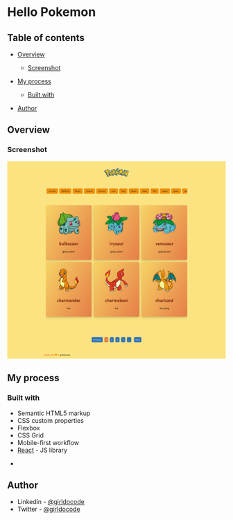# Hello Pokemon

## Table of contents

- [Overview](#overview)

  - [Screenshot](#screenshot)

- [My process](#my-process)

  - [Built with](#built-with)

- [Author](#author)

## Overview

### Screenshot

![](./public/../src/assets/Screenshot%202024-03-01%20at%2011-26-04%20Pokemon.png)

## My process

### Built with

- Semantic HTML5 markup
- CSS custom properties
- Flexbox
- CSS Grid
- Mobile-first workflow
- [React](https://reactjs.org/) - JS library

*

## Author

- Linkedin - [@girldocode](https://www.linkedin.com/in/dev-sadia/)
- Twitter - [@girldocode](https://twitter.com/girldocode)
